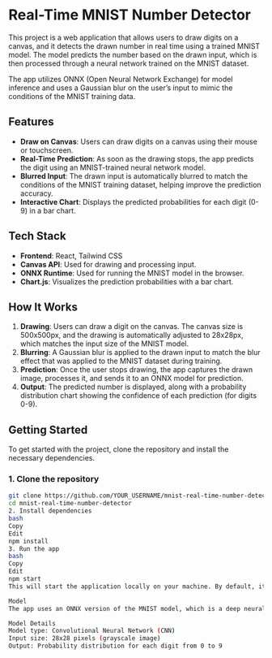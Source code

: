 # Real-Time MNIST Number Detector

This project is a web application that allows users to draw digits on a canvas, and it detects the drawn number in real time using a trained MNIST model. The model predicts the number based on the drawn input, which is then processed through a neural network trained on the MNIST dataset.

The app utilizes ONNX (Open Neural Network Exchange) for model inference and uses a Gaussian blur on the user’s input to mimic the conditions of the MNIST training data.

## Features

- **Draw on Canvas**: Users can draw digits on a canvas using their mouse or touchscreen.
- **Real-Time Prediction**: As soon as the drawing stops, the app predicts the digit using an MNIST-trained neural network model.
- **Blurred Input**: The drawn input is automatically blurred to match the conditions of the MNIST training dataset, helping improve the prediction accuracy.
- **Interactive Chart**: Displays the predicted probabilities for each digit (0-9) in a bar chart.

## Tech Stack

- **Frontend**: React, Tailwind CSS
- **Canvas API**: Used for drawing and processing input.
- **ONNX Runtime**: Used for running the MNIST model in the browser.
- **Chart.js**: Visualizes the prediction probabilities with a bar chart.

## How It Works

1. **Drawing**: Users can draw a digit on the canvas. The canvas size is 500x500px, and the drawing is automatically adjusted to 28x28px, which matches the input size of the MNIST model.
2. **Blurring**: A Gaussian blur is applied to the drawn input to match the blur effect that was applied to the MNIST dataset during training.
3. **Prediction**: Once the user stops drawing, the app captures the drawn image, processes it, and sends it to an ONNX model for prediction.
4. **Output**: The predicted number is displayed, along with a probability distribution chart showing the confidence of each prediction (for digits 0-9).

## Getting Started

To get started with the project, clone the repository and install the necessary dependencies.

### 1. Clone the repository

```bash
git clone https://github.com/YOUR_USERNAME/mnist-real-time-number-detector.git
cd mnist-real-time-number-detector
2. Install dependencies
bash
Copy
Edit
npm install
3. Run the app
bash
Copy
Edit
npm start
This will start the application locally on your machine. By default, it should be available at http://localhost:3000.

Model
The app uses an ONNX version of the MNIST model, which is a deep neural network trained on the MNIST dataset for digit classification. The model is loaded dynamically using the onnxruntime-web library, allowing for real-time inference in the browser.

Model Details
Model type: Convolutional Neural Network (CNN)
Input size: 28x28 pixels (grayscale image)
Output: Probability distribution for each digit from 0 to 9
